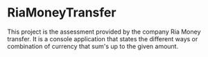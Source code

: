 # RiaMoneyTransfer
This project is the assessment provided by the company Ria Money transfer. It is a console application that states the different ways or combination of currency that sum's up to the given amount.
